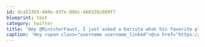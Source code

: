 ```yaml
---
id: dca533b5-460e-43fe-88bc-4b8528c009f7
blueprint: text
category: twitter
title: 'Hey @MinisterFaust, I just asked a barista what his favorite planet is and why. Response: "uranus for obvious reasons" #TEDxEdmonton'
caption: 'Hey <span class="username username_linked">@<a href="https://twitter.com/MinisterFaust" title="Minister Faust">MinisterFaust</a></span>, I just asked a barista what his favorite planet is and why. Response: "uranus for obvious reasons" <span class="hashtag hashtag_local">#<a href="http://tweettemp.darylchymko.ca/?tag=tedxedmonton">TEDxEdmonton</a>'
---
```

